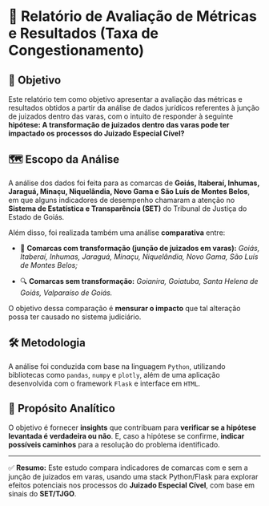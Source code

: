 # 📝 Relatório de Avaliação de Métricas e Resultados (Taxa de Congestionamento)

## 🎯 Objetivo

Este relatório tem como objetivo apresentar a avaliação das métricas e resultados obtidos a partir da análise de dados jurídicos referentes à junção de juizados dentro das varas, com o intuito de responder à seguinte **hipótese: A transformação de juizados dentro das varas pode ter impactado os processos do Juizado Especial Cível?**

## 🗺️ Escopo da Análise

A análise dos dados foi feita para as comarcas de **Goiás, Itaberaí, Inhumas, Jaraguá, Minaçu, Niquelândia, Novo Gama e São Luís de Montes Belos**, em que alguns indicadores de desempenho chamaram a atenção no **Sistema de Estatística e Transparência (SET)** do Tribunal de Justiça do Estado de Goiás.

Além disso, foi realizada também uma análise **comparativa** entre:

- 🧩 **Comarcas com transformação (junção de juizados em varas):** *Goiás, Itaberaí, Inhumas, Jaraguá, Minaçu, Niquelândia, Novo Gama, São Luís de Montes Belos;*

- 🔍 **Comarcas sem transformação:** *Goianira, Goiatuba, Santa Helena de Goiás, Valparaíso de Goiás.*

O objetivo dessa comparação é **mensurar o impacto** que tal alteração possa ter causado no sistema judiciário.


## 🛠️ Metodologia

A análise foi conduzida com base na linguagem `Python`, utilizando bibliotecas como `pandas`, `numpy` e `plotly`, além de uma aplicação desenvolvida com o framework `Flask` e interface em `HTML`.

## 🎯 Propósito Analítico

O objetivo é fornecer **insights** que contribuam para **verificar se a hipótese levantada é verdadeira ou não**. E, caso a hipótese se confirme, **indicar possíveis caminhos** para a resolução do problema identificado.

--- 

✅ **Resumo:** Este estudo compara indicadores de comarcas com e sem a junção de juizados em varas, usando uma stack Python/Flask para explorar efeitos potenciais nos processos do **Juizado Especial Cível**, com base em sinais do **SET/TJGO**.

